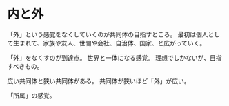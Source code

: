 # 内と外

「外」という感覚をなくしていくのが共同体の目指すところ。
最初は個人として生まれて、家族や友人、世間や会社、自治体、国家、と広がっていく。

「外」をなくすのが到達点。
世界と一体になる感覚。
理想でしかないが、目指すべきもの。

広い共同体と狭い共同体がある。
共同体が狭いほど「外」が広い。

「所属」の感覚。
